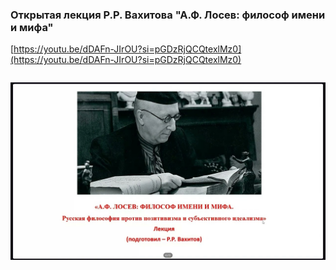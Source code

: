 
### Открытая лекция Р.Р. Вахитова "А.Ф. Лосев: философ имени и мифа"



[https://youtu.be/dDAFn-JIrOU?si=pGDzRjQCQtexlMz0](https://youtu.be/dDAFn-JIrOU?si=pGDzRjQCQtexlMz0)

```

```



![1695180800_otkrytaia-lektsiia-r-r-vakhitova_dDAFn-JIrOU.jpg](1695180800_otkrytaia-lektsiia-r-r-vakhitova_dDAFn-JIrOU.jpg)
